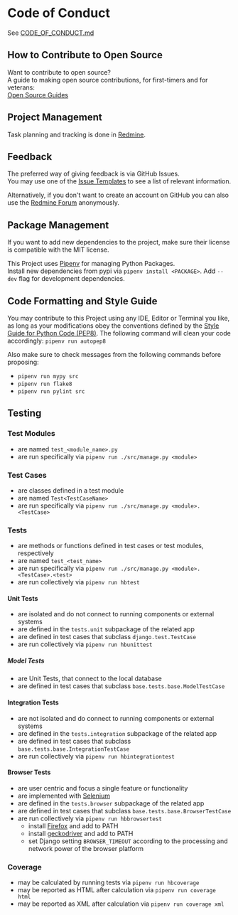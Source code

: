 # Code of Conduct

See [CODE_OF_CONDUCT.md](CODE_OF_CONDUCT.md)

## How to Contribute to Open Source

Want to contribute to open source?  
A guide to making open source contributions, for first-timers and for veterans:  
[Open Source Guides](https://opensource.guide/)

## Project Management

Task planning and tracking is done in [Redmine](https://redmine.djbrown.de/projects/hbscorez).

## Feedback

The preferred way of giving feedback is via GitHub Issues.  
You may use one of the [Issue Templates](https://github.com/djbrown/hbscorez/issues/new/choose) to see a list of relevant information.

Alternatively, if you don't want to create an account on GitHub you can also use the [Redmine Forum](https://redmine.djbrown.de/projects/hbscorez/boards) anonymously.

## Package Management

If you want to add new dependencies to the project, make sure their license is compatible with the MIT license.

This Project uses [Pipenv](https://github.com/pypa/pipenv/) for managing Python Packages.  
Install new dependencies from pypi via `pipenv install <PACKAGE>`.
Add `--dev` flag for development dependencies.

## Code Formatting and Style Guide

You may contribute to this Project using any IDE, Editor or Terminal you like, as long as your modifications obey the conventions defined by the [Style Guide for Python Code (PEP8)](https://www.python.org/dev/peps/pep-0008/).
The following command will clean your code accordingly: `pipenv run autopep8`

Also make sure to check messages from the following commands before proposing:

- `pipenv run mypy src`
- `pipenv run flake8`
- `pipenv run pylint src`

## Testing

### Test Modules

- are named `test_<module_name>.py`
- are run specifically via `pipenv run ./src/manage.py <module>`

### Test Cases

- are classes defined in a test module
- are named `Test<TestCaseName>`
- are run specifically via `pipenv run ./src/manage.py <module>.<TestCase>`

### Tests

- are methods or functions defined in test cases or test modules, respectively
- are named `test_<test_name>`
- are run specifically via `pipenv run ./src/manage.py <module>.<TestCase>.<test>`
- are run collectively via `pipenv run hbtest`

#### Unit Tests

- are isolated and do not connect to running components or external systems
- are defined in the `tests.unit` subpackage of the related app
- are defined in test cases that subclass `django.test.TestCase`
- are run collectively via `pipenv run hbunittest`

##### Model Tests

- are Unit Tests, that connect to the local database
- are defined in test cases that subclass `base.tests.base.ModelTestCase`

#### Integration Tests

- are not isolated and do connect to running components or external systems
- are defined in the `tests.integration` subpackage of the related app
- are defined in test cases that subclass `base.tests.base.IntegrationTestCase`
- are run collectively via `pipenv run hbintegrationtest`

#### Browser Tests

- are user centric and focus a single feature or functionality
- are implemented with [Selenium](https://www.selenium.dev/)
- are defined in the `tests.browser` subpackage of the related app
- are defined in test cases that subclass `base.tests.base.BrowserTestCase`
- are run collectively via `pipenv run hbbrowsertest`
  - install [Firefox](https://www.mozilla.org/firefox/) and add to PATH
  - install [geckodriver](https://github.com/mozilla/geckodriver) and add to PATH
  - set Django setting `BROWSER_TIMEOUT` according to the processing and network power of the browser platform

### Coverage

- may be calculated by running tests via `pipenv run hbcoverage`
- may be reported as HTML after calculation via `pipenv run coverage html`
- may be reported as XML after calculation via `pipenv run coverage xml`

